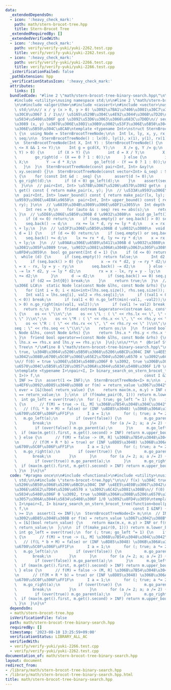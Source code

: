 ```yaml
---
data:
  _extendedDependsOn:
  - icon: ':heavy_check_mark:'
    path: math/stern-brocot-tree.hpp
    title: Stern-Brocot Tree
  _extendedRequiredBy: []
  _extendedVerifiedWith:
  - icon: ':heavy_check_mark:'
    path: verify/verify-yuki/yuki-2262.test.cpp
    title: verify/verify-yuki/yuki-2262.test.cpp
  - icon: ':heavy_check_mark:'
    path: verify/verify-yuki/yuki-2266.test.cpp
    title: verify/verify-yuki/yuki-2266.test.cpp
  _isVerificationFailed: false
  _pathExtension: hpp
  _verificationStatusIcon: ':heavy_check_mark:'
  attributes:
    links: []
  bundledCode: "#line 2 \"math/stern-brocot-tree-binary-search.hpp\"\n\n#include <functional>\n\
    #include <utility>\nusing namespace std;\n\n#line 2 \"math/stern-brocot-tree.hpp\"\
    \n\n#include <algorithm>\n#include <cassert>\n#include <vector>\nusing namespace\
    \ std;\n\n// x / y (x > 0, y > 0) \u3092\u7BA1\u7406\u3001\u30C7\u30D5\u30A9\u30EB\
    \u30C8\u3067 1 / 1\n// \u5165\u529B\u304C\u4E92\u3044\u306B\u7D20\u3067\u306A\u3044\
    \u5834\u5408\u306F gcd \u3092\u53D6\u3063\u3066\u683C\u7D0D\n// seq : (1, 1) \u304B\
    \u3089 (x, y) \u3078\u306E\u30D1\u30B9\u3002\u53F3\u306E\u5B50\u304C\u6B63/\u5DE6\
    \u306E\u5B50\u304C\u8CA0\ntemplate <typename Int>\nstruct SternBrocotTreeNode\
    \ {\n  using Node = SternBrocotTreeNode;\n\n  Int lx, ly, x, y, rx, ry;\n  vector<Int>\
    \ seq;\n\n  SternBrocotTreeNode() : lx(0), ly(1), x(1), y(1), rx(1), ry(0) {}\n\
    \n  SternBrocotTreeNode(Int X, Int Y) : SternBrocotTreeNode() {\n    assert(1\
    \ <= X && 1 <= Y);\n    Int g = gcd(X, Y);\n    X /= g, Y /= g;\n    while (min(X,\
    \ Y) > 0) {\n      if (X > Y) {\n        int d = X / Y;\n        X -= d * Y;\n\
    \        go_right(d - (X == 0 ? 1 : 0));\n      } else {\n        int d = Y /\
    \ X;\n        Y -= d * X;\n        go_left(d - (Y == 0 ? 1 : 0));\n      }\n \
    \   }\n  }\n  SternBrocotTreeNode(const pair<Int, Int> &xy)\n      : SternBrocotTreeNode(xy.first,\
    \ xy.second) {}\n  SternBrocotTreeNode(const vector<Int> &_seq) : SternBrocotTreeNode()\
    \ {\n    for (const Int &d : _seq) {\n      assert(d != 0);\n      if (d > 0)\
    \ go_right(d);\n      if (d < 0) go_left(d);\n    }\n    assert(seq == _seq);\n\
    \  }\n\n  // pair<Int, Int> \u578B\u3067\u5206\u6570\u3092 get\n  pair<Int, Int>\
    \ get() const { return make_pair(x, y); }\n  // \u533A\u9593\u306E\u4E0B\u9650\
    \n  pair<Int, Int> lower_bound() const { return make_pair(lx, ly); }\n  // \u533A\
    \u9593\u306E\u4E0A\u9650\n  pair<Int, Int> upper_bound() const { return make_pair(rx,\
    \ ry); }\n\n  // \u6839\u304B\u3089\u306E\u6DF1\u3055\n  Int depth() const {\n\
    \    Int res = 0;\n    for (auto &s : seq) res += abs(s);\n    return res;\n \
    \ }\n  // \u5DE6\u306E\u5B50\u306B d \u9032\u3080\n  void go_left(Int d = 1) {\n\
    \    if (d <= 0) return;\n    if (seq.empty() or seq.back() > 0) seq.push_back(0);\n\
    \    seq.back() -= d;\n    rx += lx * d, ry += ly * d;\n    x = rx + lx, y = ry\
    \ + ly;\n  }\n  // \u53F3\u306E\u5B50\u306B d \u9032\u3080\n  void go_right(Int\
    \ d = 1) {\n    if (d <= 0) return;\n    if (seq.empty() or seq.back() < 0) seq.push_back(0);\n\
    \    seq.back() += d;\n    lx += rx * d, ly += ry * d;\n    x = rx + lx, y = ry\
    \ + ly;\n  }\n  // \u89AA\u306E\u65B9\u5411\u306B d \u9032\u3080\n  // d \u9032\
    \u3081\u305F\u3089 true, \u9032\u3081\u306A\u304B\u3063\u305F\u3089 false \u3092\
    \u8FD4\u3059\n  bool go_parent(Int d = 1) {\n    if (d <= 0) return true;\n  \
    \  while (d) {\n      if (seq.empty()) return false;\n      Int d2 = min(d, abs(seq.back()));\n\
    \      if (seq.back() > 0) {\n        x -= rx * d2, y -= ry * d2;\n        lx\
    \ = x - rx, ly = y - ry;\n        seq.back() -= d2;\n      } else {\n        x\
    \ -= lx * d2, y -= ly * d2;\n        rx = x - lx, ry = y - ly;\n        seq.back()\
    \ += d2;\n      }\n      d -= d2;\n      if (seq.back() == 0) seq.pop_back();\n\
    \      if (d2 == Int{0}) break;\n    }\n    return true;\n  }\n  // SBT \u4E0A\
    \u306E LCA\n  static Node lca(const Node &lhs, const Node &rhs) {\n    Node n;\n\
    \    for (int i = 0; i < min<int>(lhs.seq.size(), rhs.seq.size()); i++) {\n  \
    \    Int val1 = lhs.seq[i], val2 = rhs.seq[i];\n      if ((val1 < 0) != (val2\
    \ < 0)) break;\n      if (val1 < 0) n.go_left(min(-val1, -val2));\n      if (val1\
    \ > 0) n.go_right(min(val1, val2));\n      if (val1 != val2) break;\n    }\n \
    \   return n;\n  }\n  friend ostream &operator<<(ostream &os, const Node &rhs)\
    \ {\n    os << \"\\n\";\n    os << \"L : ( \" << rhs.lx << \", \" << rhs.ly <<\
    \ \" )\\n\";\n    os << \"M : ( \" << rhs.x << \", \" << rhs.y << \" )\\n\";\n\
    \    os << \"R : ( \" << rhs.rx << \", \" << rhs.ry << \" )\\n\";\n    os << \"\
    seq : \" << rhs.seq << \"\\n\";\n    return os;\n  }\n  friend bool operator<(const\
    \ Node &lhs, const Node &rhs) {\n    return lhs.x * rhs.y < rhs.x * lhs.y;\n \
    \ }\n  friend bool operator==(const Node &lhs, const Node &rhs) {\n    return\
    \ lhs.x == rhs.x and lhs.y == rhs.y;\n  }\n};\n\n/**\n *  @brief Stern-Brocot\
    \ Tree\n */\n#line 8 \"math/stern-brocot-tree-binary-search.hpp\"\n\n// f(x) \u304C\
    \ true, \u304B\u3064\u5206\u5B50\u3068\u5206\u6BCD\u304C INF \u4EE5\u4E0B\u3067\
    \u3042\u308B\u6700\u5C0F\u306E\u65E2\u7D04\u5206\u6570 x \u3092\u6C42\u3081\u308B\
    \n// f(0) = true \u306E\u5834\u5408\u306F 0 \u3092, true \u306B\u306A\u308B\u5206\
    \u6570\u304C\u5B58\u5728\u3057\u306A\u3044\u5834\u5408\u306F 1/0 \u3092\u8FD4\u3059\
    \ntemplate <typename I>\npair<I, I> binary_search_on_stern_brocot_tree(function<bool(pair<I,\
    \ I>)> f,\n                                              const I &INF) {\n  //\
    \ INF >= 1\n  assert(1 <= INF);\n  SternBrocotTreeNode<I> m;\n\n  // INF \u6761\
    \u4EF6\u3092\u8D85\u3048\u308B or f(m) = return_value \u3067\u3042\u308B\n  auto\
    \ over = [&](bool return_value) {\n    return max(m.x, m.y) > INF or f(m.get())\
    \ == return_value;\n  };\n\n  if (f(make_pair(0, 1))) return m.lower_bound();\n\
    \  int go_left = over(true);\n  for (; true; go_left ^= 1) {\n    if (go_left)\
    \ {\n      // f(M) = true -> (L, M] \u306B\u7B54\u3048\u304C\u3042\u308B\n   \
    \   // (f(L * b + M) = false) or (INF \u8D85\u3048) \u306B\u306A\u308B b \u306E\
    \u6700\u5C0F\u306F\uFF1F\n      I a = 1;\n      for (; true; a *= 2) {\n     \
    \   m.go_left(a);\n        if (over(false)) {\n          m.go_parent(a);\n   \
    \       break;\n        }\n      }\n      for (a /= 2; a; a /= 2) {\n        m.go_left(a);\n\
    \        if (over(false)) m.go_parent(a);\n      }\n      m.go_left(1);\n    \
    \  if (max(m.get().first, m.get().second) > INF) return m.upper_bound();\n   \
    \ } else {\n      // f(M) = false -> (M, R] \u306B\u7B54\u3048\u304C\u3042\u308B\
    \n      // (f(M + R * b) = true) or (INF \u8D85\u3048) \u306B\u306A\u308B b \u306E\
    \u6700\u5C0F\u306F\uFF1F\n      I a = 1;\n      for (; true; a *= 2) {\n     \
    \   m.go_right(a);\n        if (over(true)) {\n          m.go_parent(a);\n   \
    \       break;\n        }\n      }\n      for (a /= 2; a; a /= 2) {\n        m.go_right(a);\n\
    \        if (over(true)) m.go_parent(a);\n      }\n      m.go_right(1);\n    \
    \  if (max(m.get().first, m.get().second) > INF) return m.upper_bound();\n   \
    \ }\n  }\n}\n"
  code: "#pragma once\n\n#include <functional>\n#include <utility>\nusing namespace\
    \ std;\n\n#include \"stern-brocot-tree.hpp\"\n\n// f(x) \u304C true, \u304B\u3064\
    \u5206\u5B50\u3068\u5206\u6BCD\u304C INF \u4EE5\u4E0B\u3067\u3042\u308B\u6700\u5C0F\
    \u306E\u65E2\u7D04\u5206\u6570 x \u3092\u6C42\u3081\u308B\n// f(0) = true \u306E\
    \u5834\u5408\u306F 0 \u3092, true \u306B\u306A\u308B\u5206\u6570\u304C\u5B58\u5728\
    \u3057\u306A\u3044\u5834\u5408\u306F 1/0 \u3092\u8FD4\u3059\ntemplate <typename\
    \ I>\npair<I, I> binary_search_on_stern_brocot_tree(function<bool(pair<I, I>)>\
    \ f,\n                                              const I &INF) {\n  // INF\
    \ >= 1\n  assert(1 <= INF);\n  SternBrocotTreeNode<I> m;\n\n  // INF \u6761\u4EF6\
    \u3092\u8D85\u3048\u308B or f(m) = return_value \u3067\u3042\u308B\n  auto over\
    \ = [&](bool return_value) {\n    return max(m.x, m.y) > INF or f(m.get()) ==\
    \ return_value;\n  };\n\n  if (f(make_pair(0, 1))) return m.lower_bound();\n \
    \ int go_left = over(true);\n  for (; true; go_left ^= 1) {\n    if (go_left)\
    \ {\n      // f(M) = true -> (L, M] \u306B\u7B54\u3048\u304C\u3042\u308B\n   \
    \   // (f(L * b + M) = false) or (INF \u8D85\u3048) \u306B\u306A\u308B b \u306E\
    \u6700\u5C0F\u306F\uFF1F\n      I a = 1;\n      for (; true; a *= 2) {\n     \
    \   m.go_left(a);\n        if (over(false)) {\n          m.go_parent(a);\n   \
    \       break;\n        }\n      }\n      for (a /= 2; a; a /= 2) {\n        m.go_left(a);\n\
    \        if (over(false)) m.go_parent(a);\n      }\n      m.go_left(1);\n    \
    \  if (max(m.get().first, m.get().second) > INF) return m.upper_bound();\n   \
    \ } else {\n      // f(M) = false -> (M, R] \u306B\u7B54\u3048\u304C\u3042\u308B\
    \n      // (f(M + R * b) = true) or (INF \u8D85\u3048) \u306B\u306A\u308B b \u306E\
    \u6700\u5C0F\u306F\uFF1F\n      I a = 1;\n      for (; true; a *= 2) {\n     \
    \   m.go_right(a);\n        if (over(true)) {\n          m.go_parent(a);\n   \
    \       break;\n        }\n      }\n      for (a /= 2; a; a /= 2) {\n        m.go_right(a);\n\
    \        if (over(true)) m.go_parent(a);\n      }\n      m.go_right(1);\n    \
    \  if (max(m.get().first, m.get().second) > INF) return m.upper_bound();\n   \
    \ }\n  }\n}\n"
  dependsOn:
  - math/stern-brocot-tree.hpp
  isVerificationFile: false
  path: math/stern-brocot-tree-binary-search.hpp
  requiredBy: []
  timestamp: '2023-08-10 13:25:59+09:00'
  verificationStatus: LIBRARY_ALL_AC
  verifiedWith:
  - verify/verify-yuki/yuki-2266.test.cpp
  - verify/verify-yuki/yuki-2262.test.cpp
documentation_of: math/stern-brocot-tree-binary-search.hpp
layout: document
redirect_from:
- /library/math/stern-brocot-tree-binary-search.hpp
- /library/math/stern-brocot-tree-binary-search.hpp.html
title: math/stern-brocot-tree-binary-search.hpp
---
```

